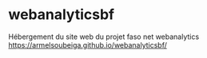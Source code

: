 # webanalyticsbf
Hébergement du site web du projet faso net webanalytics
https://armelsoubeiga.github.io/webanalyticsbf/
